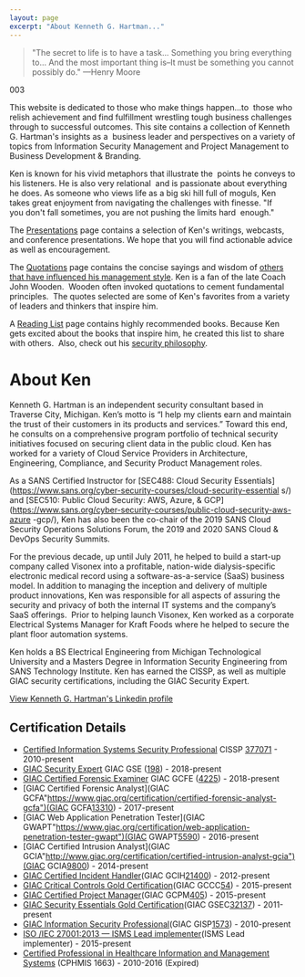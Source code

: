 ```yaml
---
layout: page
excerpt: "About Kenneth G. Hartman..."
---
```

> "The secret to life is to have a task... Something you bring everything to...
> And the most important thing is–It must be something you cannot possibly
do."
> —Henry Moore

003

This website is dedicated to those who make things happen...to  those who
relish achievement and find fulfillment wrestling tough business challenges
through to successful outcomes. This site contains a collection of Kenneth G.
Hartman's insights as a  business leader and perspectives on a variety of
topics from Information Security Management and Project Management to Business
Development &amp; Branding.

Ken is known for his vivid metaphors that illustrate the  points he conveys to
his listeners. He is also very relational  and is passionate about everything
he does. As someone who views life as a big ski hill full of moguls, Ken takes
great enjoyment from navigating the challenges with finesse. "If you don't
fall sometimes, you are not pushing the limits hard  enough."

The [Presentations](presentations/) page contains a selection of Ken's
writings, webcasts, and conference presentations. We hope that you will
find actionable advice as well as encouragement.

The [Quotations](quotations/) page contains the concise sayings and wisdom of
[others that have influenced his management
style](/blog/the-sources-of-influence-behind-my-leadership-style/). Ken is a
fan of the late Coach John Wooden.  Wooden often invoked quotations to cement
fundamental principles.  The quotes selected are some of Ken's favorites from
a variety of leaders and thinkers that inspire him.

A [Reading List](reading-list/) page contains highly recommended books.
Because Ken gets excited about the books that inspire him, he created this
list to share with others.  Also, check out his [security
philosophy](/blog/my-security-philosophy/).

# About Ken

Kenneth G. Hartman is an independent security consultant based in Traverse
City, Michigan. Ken’s motto is “I help my clients earn and maintain the
trust of their customers in its products and services.” Toward this end, he
consults on a comprehensive program portfolio of technical security initiatives
focused on securing client data in the public cloud. Ken has worked for a
variety of Cloud Service Providers in Architecture, Engineering, Compliance,
and Security Product Management roles.

As a SANS Certified Instructor for [SEC488: Cloud Security
Essentials](https://www.sans.org/cyber-security-courses/cloud-security-essential
s/) and [SEC510: Public Cloud Security: AWS, Azure, &
GCP](https://www.sans.org/cyber-security-courses/public-cloud-security-aws-azure
-gcp/), Ken has also been the co-chair of the 2019 SANS Cloud Security
Operations Solutions Forum, the 2019 and 2020 SANS Cloud & DevOps Security
Summits.

For the previous decade, up until July 2011, he helped to build a start-up
company called Visonex into a profitable, nation-wide dialysis-specific
electronic medical record using a software-as-a-service (SaaS) business model.
In addition to managing the inception and delivery of multiple product
innovations, Ken was responsible for all aspects of assuring the security and
privacy of both the internal IT systems and the company’s SaaS offerings. 
Prior to helping launch Visonex, Ken worked as a corporate Electrical Systems
Manager for Kraft Foods where he helped to secure the plant floor automation
systems.

Ken holds a BS Electrical Engineering from Michigan Technological University
and a Masters Degree in Information Security Engineering from SANS Technology
Institute. Ken has earned the CISSP, as well as multiple GIAC security
certifications, including the GIAC Security Expert.

[View Kenneth G. Hartman's Linkedin profile](https://www.linkedin.com/in/kennethghartman/)

## Certification Details

* [Certified Information Systems Security Professional](https://www.isc2.org/cissp/default.aspx) CISSP [377071](https://www.youracclaim.com/badges/916caddb-8bd2-4d4b-82cc-0346f5468fec/public_url "CISSP Verification") - 2010-present
* [GIAC Security Expert](https://www.giac.org/certification/security-expert-gse) GIAC GSE ([198](https://www.youracclaim.com/badges/c6553138-950f-4f3c-84a9-70c2bdcc8ccb/public_url "GSE Verification")) - 2018-present
* [GIAC Certified Forensic Examiner](https://www.giac.org/certification/certified-forensic-examiner-gcfe) GIAC GCFE ([4225](https://www.youracclaim.com/badges/f68a6c51-497d-4fec-a103-7a2c7b910da0/public_url "GCFE Verification")) - 2018-present
* [GIAC Certified Forensic Analyst](GIAC GCFA"https://www.giac.org/certification/certified-forensic-analyst-gcfa")(GIAC GCFA[13310](https://www.youracclaim.com/badges/3773a67c-73e4-4324-8dc3-9d3a4dcf64e4/public_url "GCFA Verification")) - 2017-present
* [GIAC Web Application Penetration Tester](GIAC GWAPT"https://www.giac.org/certification/web-application-penetration-tester-gwapt")(GIAC GWAPT[5590](https://www.youracclaim.com/badges/869be4df-2606-492b-99a8-ca8723f166c6/public_url "GWAPT Verification")) - 2016-present
* [GIAC Certified Intrusion Analyst](GIAC GCIA"http://www.giac.org/certification/certified-intrusion-analyst-gcia")(GIAC GCIA[9800](https://www.youracclaim.com/badges/566a0497-5b9c-4147-b2c3-806f46963def/public_url "Certification Verification")) - 2014-present
* [GIAC Certified Incident Handler]("http://www.giac.org/certification/certified-incident-handler-gcih")(GIAC GCIH[21400](https://www.youracclaim.com/badges/20eede1a-f3cf-4142-a93f-7db5a7f968a9/public_url "GCIH Verification")) - 2012-present
* [GIAC Critical Controls Gold Certification]("http://www.giac.org/certification/critical-controls-certification-gccc")(GIAC GCCC[54](https://www.youracclaim.com/badges/d413e73b-b8f1-40ab-b5ef-8fe7574e2901/public_url "GCCC Verification")) - 2015-present
* [GIAC Certified Project Manager]("http://www.giac.org/certification/certified-project-manager-gcpm")(GIAC GCPM[405](https://www.youracclaim.com/badges/22e2c075-59a8-46b1-a470-d639885d471a/public_url "GCPM Verification")) - 2015-present
* [GIAC Security Essentials Gold Certification]("http://www.giac.org/certification/security-essentials-gsec")(GIAC GSEC[32137](https://www.youracclaim.com/badges/0601c6c2-08d2-4fed-be04-3077a052da5e/public_url "GSEC Verification")) - 2011-present
* [GIAC Information Security Professional]("http://www.giac.org/certification/information-security-professional-gisp")(GIAC GISP[1573](http://www.giac.org/certified-professional/kenneth-hartman/123500 "GISP Verification")) - 2010-present
* [ISO /IEC 27001:2013 — ISMS Lead implementer]("http://www.ey.com/GL/en/Services/Specialty-Services/CertifyPoint/CertifyPoint---Courses-offered")(ISMS Lead implementer) - 2015-present
* [Certified Professional in Healthcare Information and Management Systems]("http://www.himss.org/health-it-certification/cphims?navItemNumber=13647") (CPHMIS 1663) -  2010-2016 (Expired)

